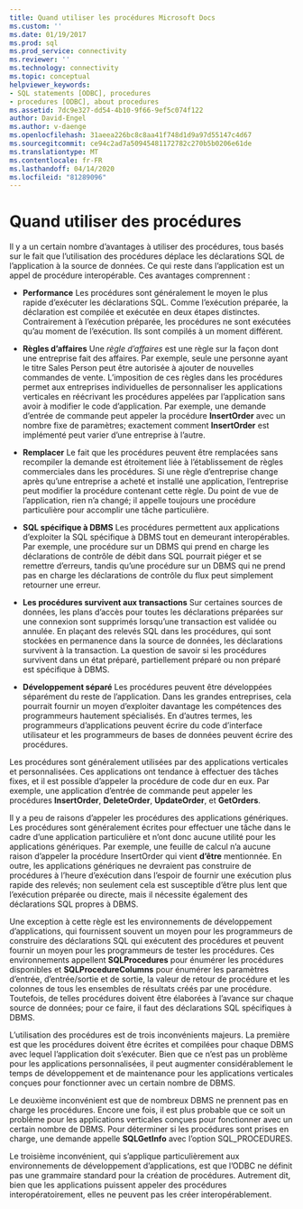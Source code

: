 ```yaml
---
title: Quand utiliser les procédures Microsoft Docs
ms.custom: ''
ms.date: 01/19/2017
ms.prod: sql
ms.prod_service: connectivity
ms.reviewer: ''
ms.technology: connectivity
ms.topic: conceptual
helpviewer_keywords:
- SQL statements [ODBC], procedures
- procedures [ODBC], about procedures
ms.assetid: 7dc9e327-dd54-4b10-9f66-9ef5c074f122
author: David-Engel
ms.author: v-daenge
ms.openlocfilehash: 31aeea226bc8c8aa41f748d1d9a97d55147c4d67
ms.sourcegitcommit: ce94c2ad7a50945481172782c270b5b0206e61de
ms.translationtype: MT
ms.contentlocale: fr-FR
ms.lasthandoff: 04/14/2020
ms.locfileid: "81289096"
---
```

# <a name="when-to-use-procedures"></a>Quand utiliser des procédures
Il y a un certain nombre d’avantages à utiliser des procédures, tous basés sur le fait que l’utilisation des procédures déplace les déclarations SQL de l’application à la source de données. Ce qui reste dans l’application est un appel de procédure interopérable. Ces avantages comprennent :  
  
-   **Performance** Les procédures sont généralement le moyen le plus rapide d’exécuter les déclarations SQL. Comme l’exécution préparée, la déclaration est compilée et exécutée en deux étapes distinctes. Contrairement à l’exécution préparée, les procédures ne sont exécutées qu’au moment de l’exécution. Ils sont compilés à un moment différent.  
  
-   **Règles d’affaires** Une *règle d’affaires* est une règle sur la façon dont une entreprise fait des affaires. Par exemple, seule une personne ayant le titre Sales Person peut être autorisée à ajouter de nouvelles commandes de vente. L’imposition de ces règles dans les procédures permet aux entreprises individuelles de personnaliser les applications verticales en réécrivant les procédures appelées par l’application sans avoir à modifier le code d’application. Par exemple, une demande d’entrée de commande peut appeler la procédure **InsertOrder** avec un nombre fixe de paramètres; exactement comment **InsertOrder** est implémenté peut varier d’une entreprise à l’autre.  
  
-   **Remplacer** Le fait que les procédures peuvent être remplacées sans recompiler la demande est étroitement liée à l’établissement de règles commerciales dans les procédures. Si une règle d’entreprise change après qu’une entreprise a acheté et installé une application, l’entreprise peut modifier la procédure contenant cette règle. Du point de vue de l’application, rien n’a changé; il appelle toujours une procédure particulière pour accomplir une tâche particulière.  
  
-   **SQL spécifique à DBMS** Les procédures permettent aux applications d’exploiter la SQL spécifique à DBMS tout en demeurant interopérables. Par exemple, une procédure sur un DBMS qui prend en charge les déclarations de contrôle de débit dans SQL pourrait piéger et se remettre d’erreurs, tandis qu’une procédure sur un DBMS qui ne prend pas en charge les déclarations de contrôle du flux peut simplement retourner une erreur.  
  
-   **Les procédures survivent aux transactions** Sur certaines sources de données, les plans d’accès pour toutes les déclarations préparées sur une connexion sont supprimés lorsqu’une transaction est validée ou annulée. En plaçant des relevés SQL dans les procédures, qui sont stockées en permanence dans la source de données, les déclarations survivent à la transaction. La question de savoir si les procédures survivent dans un état préparé, partiellement préparé ou non préparé est spécifique à DBMS.  
  
-   **Développement séparé** Les procédures peuvent être développées séparément du reste de l’application. Dans les grandes entreprises, cela pourrait fournir un moyen d’exploiter davantage les compétences des programmeurs hautement spécialisés. En d’autres termes, les programmeurs d’applications peuvent écrire du code d’interface utilisateur et les programmeurs de bases de données peuvent écrire des procédures.  
  
 Les procédures sont généralement utilisées par des applications verticales et personnalisées. Ces applications ont tendance à effectuer des tâches fixes, et il est possible d’appeler la procédure de code dur en eux. Par exemple, une application d’entrée de commande peut appeler les procédures **InsertOrder**, **DeleteOrder**, **UpdateOrder**, et **GetOrders**.  
  
 Il y a peu de raisons d’appeler les procédures des applications génériques. Les procédures sont généralement écrites pour effectuer une tâche dans le cadre d’une application particulière et n’ont donc aucune utilité pour les applications génériques. Par exemple, une feuille de calcul n’a aucune raison d’appeler la procédure InsertOrder qui vient **d’être** mentionnée. En outre, les applications génériques ne devraient pas construire de procédures à l’heure d’exécution dans l’espoir de fournir une exécution plus rapide des relevés; non seulement cela est susceptible d’être plus lent que l’exécution préparée ou directe, mais il nécessite également des déclarations SQL propres à DBMS.  
  
 Une exception à cette règle est les environnements de développement d’applications, qui fournissent souvent un moyen pour les programmeurs de construire des déclarations SQL qui exécutent des procédures et peuvent fournir un moyen pour les programmeurs de tester les procédures. Ces environnements appellent **SQLProcedures** pour énumérer les procédures disponibles et **SQLProcedureColumns** pour énumérer les paramètres d’entrée, d’entrée/sortie et de sortie, la valeur de retour de procédure et les colonnes de tous les ensembles de résultats créés par une procédure. Toutefois, de telles procédures doivent être élaborées à l’avance sur chaque source de données; pour ce faire, il faut des déclarations SQL spécifiques à DBMS.  
  
 L’utilisation des procédures est de trois inconvénients majeurs. La première est que les procédures doivent être écrites et compilées pour chaque DBMS avec lequel l’application doit s’exécuter. Bien que ce n’est pas un problème pour les applications personnalisées, il peut augmenter considérablement le temps de développement et de maintenance pour les applications verticales conçues pour fonctionner avec un certain nombre de DBMS.  
  
 Le deuxième inconvénient est que de nombreux DBMS ne prennent pas en charge les procédures. Encore une fois, il est plus probable que ce soit un problème pour les applications verticales conçues pour fonctionner avec un certain nombre de DBMS. Pour déterminer si les procédures sont prises en charge, une demande appelle **SQLGetInfo** avec l’option SQL_PROCEDURES.  
  
 Le troisième inconvénient, qui s’applique particulièrement aux environnements de développement d’applications, est que l’ODBC ne définit pas une grammaire standard pour la création de procédures. Autrement dit, bien que les applications puissent appeler des procédures interopératoirement, elles ne peuvent pas les créer interopérablement.
